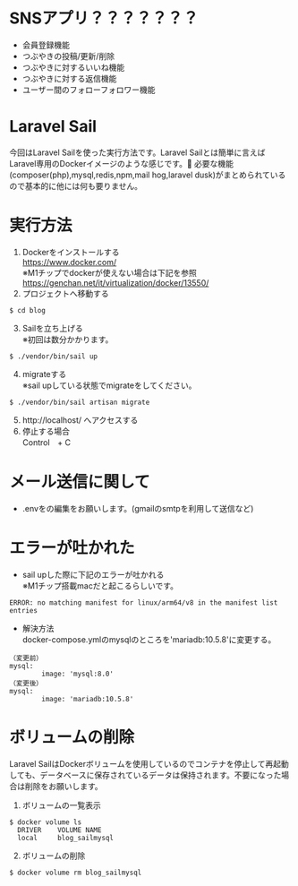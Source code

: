 # SNSアプリ？？？？？？？
- 会員登録機能
- つぶやきの投稿/更新/削除
- つぶやきに対するいいね機能
- つぶやきに対する返信機能
- ユーザー間のフォローフォロワー機能


# Laravel Sail
今回はLaravel Sailを使った実行方法です。Laravel Sailとは簡単に言えばLaravel専用のDockerイメージのような感じです。
必要な機能(composer(php),mysql,redis,npm,mail hog,laravel dusk)がまとめられているので基本的に他には何も要りません。


# 実行方法
1. Dockerをインストールする<br>
https://www.docker.com/<br>
※M1チップでdockerが使えない場合は下記を参照<br>
https://genchan.net/it/virtualization/docker/13550/
2. プロジェクトへ移動する
```
$ cd blog
```
3. Sailを立ち上げる<br>
※初回は数分かかります。
```
$ ./vendor/bin/sail up
```
4. migrateする<br>
※sail upしている状態でmigrateをしてください。
```
$ ./vendor/bin/sail artisan migrate
```
5. http://localhost/  へアクセスする
6. 停止する場合<br>
Control　+ C

# メール送信に関して
- .envをの編集をお願いします。(gmailのsmtpを利用して送信など)


# エラーが吐かれた
- sail upした際に下記のエラーが吐かれる<br>
※M1チップ搭載macだと起こるらしいです。
```
ERROR: no matching manifest for linux/arm64/v8 in the manifest list entries
```
- 解決方法<br>
docker-compose.ymlのmysqlのところを'mariadb:10.5.8'に変更する。
```
（変更前）
mysql:
        image: 'mysql:8.0'
（変更後）
mysql:
        image: 'mariadb:10.5.8'
```

# ボリュームの削除
Laravel SailはDockerボリュームを使用しているのでコンテナを停止して再起動しても、データベースに保存されているデータは保持されます。不要になった場合は削除をお願いします。
1. ボリュームの一覧表示
```
$ docker volume ls
  DRIVER    VOLUME NAME
  local     blog_sailmysql
```
2. ボリュームの削除
```
$ docker volume rm blog_sailmysql
```






